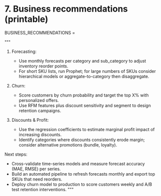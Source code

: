 # 7. Business recommendations (printable)

BUSINESS_RECOMMENDATIONS = 

"""
1) Forecasting:
   - Use monthly forecasts per category and sub_category to adjust inventory reorder points.
   - For short SKU lists, run Prophet; for large numbers of SKUs consider hierarchical models or aggregate-to-category then disaggregate.

2) Churn:
   - Score customers by churn probability and target the top X% with personalized offers.
   - Use RFM features plus discount sensitivity and segment to design retention campaigns.

3) Discounts & Profit:
   - Use the regression coefficients to estimate marginal profit impact of increasing discounts.
   - Identify categories where discounts consistently erode margin; consider alternative promotions (bundle, loyalty).

Next steps:

- Cross-validate time-series models and measure forecast accuracy (MAE, RMSE) per series.
- Build an automated pipeline to refresh forecasts monthly and export top SKUs that need reorders.
- Deploy churn model to production to score customers weekly and A/B test retention interventions.
"""
